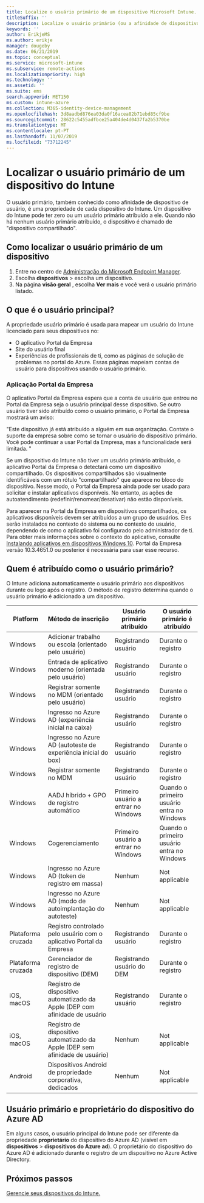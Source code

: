 ```yaml
---
title: Localize o usuário primário de um dispositivo Microsoft Intune.
titleSuffix: ''
description: Localize o usuário primário (ou a afinidade de dispositivo de usuário) de um dispositivo do Intune.
keywords: ''
author: ErikjeMS
ms.author: erikje
manager: dougeby
ms.date: 06/21/2019
ms.topic: conceptual
ms.service: microsoft-intune
ms.subservice: remote-actions
ms.localizationpriority: high
ms.technology: ''
ms.assetid: ''
ms.suite: ems
search.appverid: MET150
ms.custom: intune-azure
ms.collection: M365-identity-device-management
ms.openlocfilehash: 3d8aadbd876ea03da0f16acea82b71ebd85cf9be
ms.sourcegitcommit: 28622c5455adfbce25a404de4d0437fa2b5370be
ms.translationtype: MT
ms.contentlocale: pt-PT
ms.lasthandoff: 11/07/2019
ms.locfileid: "73712245"
---
```

# <a name="find-the-primary-user-of-an-intune-device"></a>Localizar o usuário primário de um dispositivo do Intune

O usuário primário, também conhecido como afinidade de dispositivo de usuário, é uma propriedade de cada dispositivo do Intune. Um dispositivo do Intune pode ter zero ou um usuário primário atribuído a ele. Quando não há nenhum usuário primário atribuído, o dispositivo é chamado de "dispositivo compartilhado".

## <a name="how-to-find-a-devices-primary-user"></a>Como localizar o usuário primário de um dispositivo

1. Entre no centro de [Administração do Microsoft Endpoint Manager](https://go.microsoft.com/fwlink/?linkid=2109431).
2. Escolha **dispositivos** > escolha um dispositivo.
3. Na página **visão geral** , escolha **Ver mais** e você verá o usuário primário listado.

## <a name="what-is-the-primary-user"></a>O que é o usuário principal?
A propriedade usuário primário é usada para mapear um usuário do Intune licenciado para seus dispositivos no:
- O aplicativo Portal da Empresa
- Site do usuário final
- Experiências de profissionais de ti, como as páginas de solução de problemas no portal do Azure. Essas páginas mapeiam contas de usuário para dispositivos usando o usuário primário.    

### <a name="company-portal-app"></a>Aplicação Portal da Empresa
O aplicativo Portal da Empresa espera que a conta de usuário que entrou no Portal da Empresa seja o usuário principal desse dispositivo. Se outro usuário tiver sido atribuído como o usuário primário, o Portal da Empresa mostrará um aviso:

"Este dispositivo já está atribuído a alguém em sua organização. Contate o suporte da empresa sobre como se tornar o usuário do dispositivo primário. Você pode continuar a usar Portal da Empresa, mas a funcionalidade será limitada. "

Se um dispositivo do Intune não tiver um usuário primário atribuído, o aplicativo Portal da Empresa o detectará como um dispositivo compartilhado. Os dispositivos compartilhados são visualmente identificáveis com um rótulo "compartilhado" que aparece no bloco do dispositivo. Nesse modo, o Portal da Empresa ainda pode ser usado para solicitar e instalar aplicativos disponíveis. No entanto, as ações de autoatendimento (redefinir/renomear/desativar) não estão disponíveis.  

Para aparecer na Portal da Empresa em dispositivos compartilhados, os aplicativos disponíveis devem ser atribuídos a um grupo de usuários. Eles serão instalados no contexto do sistema ou no contexto do usuário, dependendo de como o aplicativo foi configurado pelo administrador de ti. Para obter mais informações sobre o contexto do aplicativo, consulte [Instalando aplicativos em dispositivos Windows 10](../apps/apps-windows-10-app-deploy.md). Portal da Empresa versão 10.3.4651.0 ou posterior é necessária para usar esse recurso.


## <a name="who-is-assigned-as-the-primary-user"></a>Quem é atribuído como o usuário primário?
O Intune adiciona automaticamente o usuário primário aos dispositivos durante ou logo após o registro. O método de registro determina quando o usuário primário é adicionado a um dispositivo.

| Platform | Método de inscrição | Usuário primário atribuído | O usuário primário é atribuído |
| ---- | ---- | ---- | ---- |
| Windows | Adicionar trabalho ou escola (orientado pelo usuário) | Registrando usuário | Durante o registro |   
| Windows | Entrada de aplicativo moderno (orientada pelo usuário) | Registrando usuário | Durante o registro | 
| Windows | Registrar somente no MDM (orientado pelo usuário) | Registrando usuário | Durante o registro | 
| Windows | Ingresso no Azure AD (experiência inicial na caixa) | Registrando usuário | Durante o registro | 
| Windows | Ingresso no Azure AD (autoteste de experiência inicial do box) | Registrando usuário | Durante o registro | 
| Windows | Registrar somente no MDM | Registrando usuário | Durante o registro | 
| Windows | AADJ híbrido + GPO de registro automático | Primeiro usuário a entrar no Windows | Quando o primeiro usuário entra no Windows| 
| Windows | Cogerenciamento | Primeiro usuário a entrar no Windows | Quando o primeiro usuário entra no Windows | 
| Windows | Ingresso no Azure AD (token de registro em massa) | Nenhum | Not applicable | 
| Windows | Ingresso no Azure AD (modo de autoimplantação do autoteste) | Nenhum | Not applicable | 
| Plataforma cruzada | Registro controlado pelo usuário com o aplicativo Portal da Empresa | Registrando usuário | Durante o registro |
| Plataforma cruzada | Gerenciador de registro de dispositivo (DEM) | Registrando usuário do DEM | Durante o registro |
| iOS, macOS | Registro de dispositivo automatizado da Apple (DEP com afinidade de usuário | Registrando usuário | Durante o registro |
| iOS, macOS | Registro de dispositivo automatizado da Apple (DEP sem afinidade de usuário) | Nenhum | Not applicable |
| Android | Dispositivos Android de propriedade corporativa, dedicados | Nenhum | Not applicable |

## <a name="primary-user-and-azure-ad-device-owner"></a>Usuário primário e proprietário do dispositivo do Azure AD
Em alguns casos, o usuário principal do Intune pode ser diferente da propriedade **proprietário** do dispositivo do Azure AD (visível em **dispositivos** > **dispositivos do Azure ad**). O proprietário do dispositivo do Azure AD é adicionado durante o registro de um dispositivo no Azure Active Directory.

## <a name="next-steps"></a>Próximos passos
[Gerencie seus dispositivos do Intune.](device-management.md)

